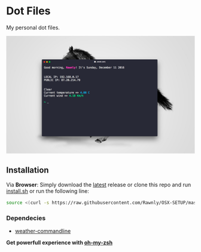 # Dot Files
My personal dot files.

![alt](screenshot.png)

## Installation
<!-- 

Via **Node.js**:
```bash
	npm install OSX-SETUP 
```

-->
Via **Browser**: 
Simply download the [latest][lat] release or clone this repo and run [install.sh][installation] or run the following line:
```bash
source <(curl -s https://raw.githubusercontent.com/Rawnly/OSX-SETUP/master/install.sh)

```

### Dependecies
* [weather-commandline](http://github.com/rawnly/weather-commandline)

**Get powerfull experience with [oh-my-zsh](https://github.com/robbyrussell/oh-my-zsh)**

[installation]: https://github.com/Rawnly/OSX-SETUP/blob/master/install.sh
[lat]: https://www.github.com/Rawnly/
[me]: https://www.github.com/Rawnly/

